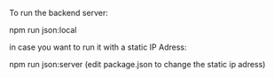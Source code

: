 To run the backend server:

npm run json:local

in case you want to run it with a static IP Adress:

npm run json:server
(edit package.json to change the static ip adress)
